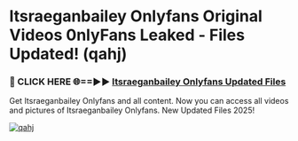 # Itsraeganbailey Onlyfans Original Videos 0nlyFans Leaked - Files Updated! (qahj)

<h3>🔴 CLICK HERE 🌐==►► <a href="https://tinyurl.com/ehrbuxhb" rel="nofollow">Itsraeganbailey Onlyfans Updated Files</a></h3>

Get Itsraeganbailey Onlyfans and all content. Now you can access all videos and pictures of Itsraeganbailey Onlyfans. New Updated Files 2025!

[![qahj](https://i.imgur.com/lVYEuWS.gif)](https://tinyurl.com/ehrbuxhb)
